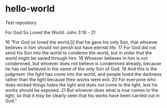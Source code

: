 # hello-world
Test repository

For God So Loved the World: John 3:16 - 21

16 “For God so loved the world,[i] that he gave his only Son, that whoever believes in him should not perish but have eternal life. 17 For God did not send his Son into the world to condemn the world, but in order that the world might be saved through him. 18 Whoever believes in him is not condemned, but whoever does not believe is condemned already, because he has not believed in the name of the only Son of God. 19 And this is the judgment: the light has come into the world, and people loved the darkness rather than the light because their works were evil. 20 For everyone who does wicked things hates the light and does not come to the light, lest his works should be exposed. 21 But whoever does what is true comes to the light, so that it may be clearly seen that his works have been carried out in God.”
